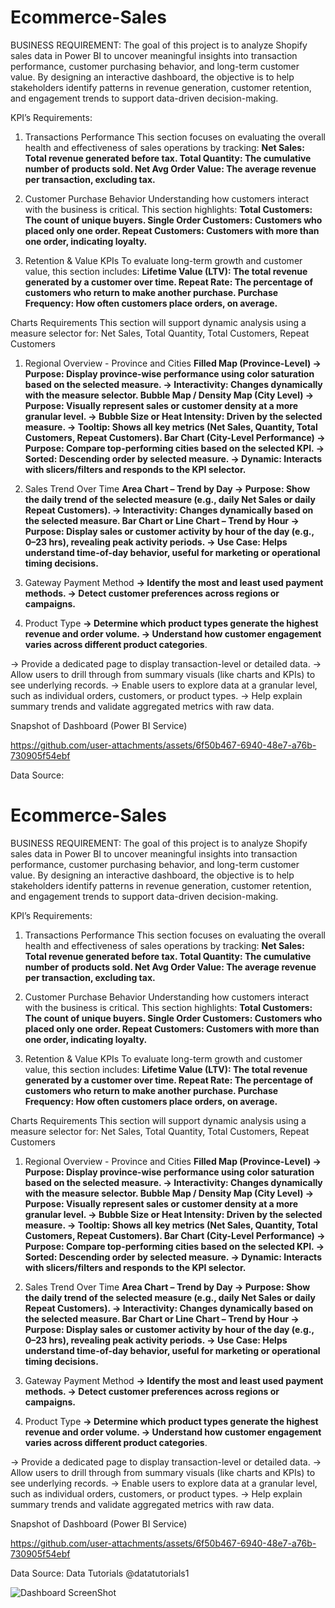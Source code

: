 # Ecommerce-Sales

BUSINESS REQUIREMENT:
The goal of this project is to analyze Shopify sales data in Power BI to uncover meaningful insights into transaction performance, customer purchasing behavior, and long-term customer value. By designing an interactive dashboard, the objective is to help stakeholders identify patterns in revenue generation, customer retention, and engagement trends to support data-driven decision-making.

KPI’s Requirements:
1. Transactions Performance
This section focuses on evaluating the overall health and effectiveness of sales operations by tracking:
**Net Sales: Total revenue generated before tax.
Total Quantity: The cumulative number of products sold.
Net Avg Order Value: The average revenue per transaction, excluding tax.**

2. Customer Purchase Behavior
Understanding how customers interact with the business is critical. This section highlights:
**Total Customers: The count of unique buyers.
Single Order Customers: Customers who placed only one order.
Repeat Customers: Customers with more than one order, indicating loyalty.**

3. Retention & Value KPIs
To evaluate long-term growth and customer value, this section includes:
**Lifetime Value (LTV): The total revenue generated by a customer over time.
Repeat Rate: The percentage of customers who return to make another purchase.
Purchase Frequency: How often customers place orders, on average.**

Charts Requirements
This section will support dynamic analysis using a measure selector for: Net Sales, Total Quantity, Total Customers, Repeat Customers

1. Regional Overview - Province and Cities
**Filled Map (Province-Level)
-> Purpose: Display province-wise performance using color saturation based on the selected measure.
-> Interactivity: Changes dynamically with the measure selector.
Bubble Map / Density Map (City Level)
-> Purpose: Visually represent sales or customer density at a more granular level.
-> Bubble Size or Heat Intensity: Driven by the selected measure.
-> Tooltip: Shows all key metrics (Net Sales, Quantity, Total Customers, Repeat Customers).
Bar Chart (City-Level Performance)
-> Purpose: Compare top-performing cities based on the selected KPI.
-> Sorted: Descending order by selected measure.
-> Dynamic: Interacts with slicers/filters and responds to the KPI selector.**

2. Sales Trend Over Time
**Area Chart – Trend by Day
-> Purpose: Show the daily trend of the selected measure (e.g., daily Net Sales or daily Repeat Customers).
-> Interactivity: Changes dynamically based on the selected measure.
Bar Chart or Line Chart – Trend by Hour
-> Purpose: Display sales or customer activity by hour of the day (e.g., 0–23 hrs), revealing peak activity periods.
-> Use Case: Helps understand time-of-day behavior, useful for marketing or operational timing decisions.**

3. Gateway Payment Method
**-> Identify the most and least used payment methods.
-> Detect customer preferences across regions or campaigns.**

4. Product Type
**-> Determine which product types generate the highest revenue and order volume.
-> Understand how customer engagement varies across different product categories**.

-> Provide a dedicated page to display transaction-level or detailed data.
-> Allow users to drill through from summary visuals (like charts and KPIs) to see underlying records.
-> Enable users to explore data at a granular level, such as individual orders, customers, or product types.
-> Help explain summary trends and validate aggregated metrics with raw data.

Snapshot of Dashboard (Power BI Service)

https://github.com/user-attachments/assets/6f50b467-6940-48e7-a76b-730905f54ebf


Data Source:
# Ecommerce-Sales

BUSINESS REQUIREMENT:
The goal of this project is to analyze Shopify sales data in Power BI to uncover meaningful insights into transaction performance, customer purchasing behavior, and long-term customer value. By designing an interactive dashboard, the objective is to help stakeholders identify patterns in revenue generation, customer retention, and engagement trends to support data-driven decision-making.

KPI’s Requirements:
1. Transactions Performance
This section focuses on evaluating the overall health and effectiveness of sales operations by tracking:
**Net Sales: Total revenue generated before tax.
Total Quantity: The cumulative number of products sold.
Net Avg Order Value: The average revenue per transaction, excluding tax.**

2. Customer Purchase Behavior
Understanding how customers interact with the business is critical. This section highlights:
**Total Customers: The count of unique buyers.
Single Order Customers: Customers who placed only one order.
Repeat Customers: Customers with more than one order, indicating loyalty.**

3. Retention & Value KPIs
To evaluate long-term growth and customer value, this section includes:
**Lifetime Value (LTV): The total revenue generated by a customer over time.
Repeat Rate: The percentage of customers who return to make another purchase.
Purchase Frequency: How often customers place orders, on average.**

Charts Requirements
This section will support dynamic analysis using a measure selector for: Net Sales, Total Quantity, Total Customers, Repeat Customers

1. Regional Overview - Province and Cities
**Filled Map (Province-Level)
-> Purpose: Display province-wise performance using color saturation based on the selected measure.
-> Interactivity: Changes dynamically with the measure selector.
Bubble Map / Density Map (City Level)
-> Purpose: Visually represent sales or customer density at a more granular level.
-> Bubble Size or Heat Intensity: Driven by the selected measure.
-> Tooltip: Shows all key metrics (Net Sales, Quantity, Total Customers, Repeat Customers).
Bar Chart (City-Level Performance)
-> Purpose: Compare top-performing cities based on the selected KPI.
-> Sorted: Descending order by selected measure.
-> Dynamic: Interacts with slicers/filters and responds to the KPI selector.**

2. Sales Trend Over Time
**Area Chart – Trend by Day
-> Purpose: Show the daily trend of the selected measure (e.g., daily Net Sales or daily Repeat Customers).
-> Interactivity: Changes dynamically based on the selected measure.
Bar Chart or Line Chart – Trend by Hour
-> Purpose: Display sales or customer activity by hour of the day (e.g., 0–23 hrs), revealing peak activity periods.
-> Use Case: Helps understand time-of-day behavior, useful for marketing or operational timing decisions.**

3. Gateway Payment Method
**-> Identify the most and least used payment methods.
-> Detect customer preferences across regions or campaigns.**

4. Product Type
**-> Determine which product types generate the highest revenue and order volume.
-> Understand how customer engagement varies across different product categories**.

-> Provide a dedicated page to display transaction-level or detailed data.
-> Allow users to drill through from summary visuals (like charts and KPIs) to see underlying records.
-> Enable users to explore data at a granular level, such as individual orders, customers, or product types.
-> Help explain summary trends and validate aggregated metrics with raw data.

Snapshot of Dashboard (Power BI Service)

https://github.com/user-attachments/assets/6f50b467-6940-48e7-a76b-730905f54ebf

Data Source:
Data Tutorials
@datatutorials1



![Dashboard ScreenShot](https://github.com/user-attachments/assets/03ed10c0-26ea-402c-8b55-233fa4eca47e)
